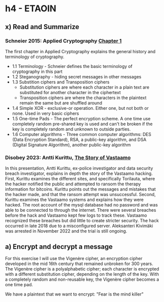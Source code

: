 # h4 - ETAOIN
## x) Read and Summarize
### Schneier 2015: Applied Cryptography [Chapter 1](https://learning.oreilly.com/library/view/applied-cryptography-protocols/9781119096726/08_chap01.html#chap01-sec006)
The first chapter in Applied Cryptography explains the general history and terminology of cryptography.
-  1.1 Terminology - Schneier defines the basic terminology of cryptography in this part
-  1.2 Steganography - hiding secret messages in other messages
-  1.3 Substition ciphers and Transposition ciphers
   - Substitution ciphers are where each character in a plain text are substituted for another character in the ciphertext
   - Transposition ciphers are where the characters in the plaintext remain the same but are shuffled around
-  1.4 Simple XOR - exclusive-or operation.  Either one, but not both or none.  Used in very basic ciphers
-  1.5 One-time Pads - The perfect encryption scheme.  A one time use completely random pre-shared key is used and can't be broken if the key is completely random and unknown to outside parties.
-  1.6 Computer algorithms - Three common computer algorithms: DES (Data Encryption Standard), RSA, a public-key algorithm, and DSA (Digital Signature Algorithm), another public-key algorithm

### Disobey 2023: Antti Kurittu, [The Story of Vastaamo](https://www.youtube.com/watch?v=9T8pJ5SdwOs&t=975s)
In this presentation, Antti Kurittu, ex-police investigator and data security breach investigator, explains in depth the story of the Vastaamo hacking.  First, Kurittu examines the different sites, and specifically Torilauta, where the hacker notified the public and attempted to ransom the therapy information for bitcoins.  Kurittu points out the messages and mistakes that the hacker made, and that the ransom attempt was unsuccessful.  Second, Kurittu examines the Vastaamo systems and explains how they were hacked.  The root account of the mysql database had no password and was able to be connected to through the internet.  There were several breaches before the hack and Vastaamo kept few logs to track these.  Vastaamo recognized these breaches but did little to create stricter security.  The hack occurred in late 2018 due to a misconfigured server.  Aleksanteri Kivimäki was arrested in November 2022 and the trial is still ongoing.

## a) Encrypt and decrypt a message
For this exercise I will use the Vigenère cipher, an encryption cipher developed in the mid 16th century that remained unbroken for 300 years.  The Vigenère cipher is a polyalphabetic cipher; each character is encrypted with a different substitution cipher, depending on the length of the key.  With a completely random and non-reusable key, the Vigenère cipher becomes a one time pad.

We have a plaintext that we want to encrypt:
"Fear is the mind killer"
